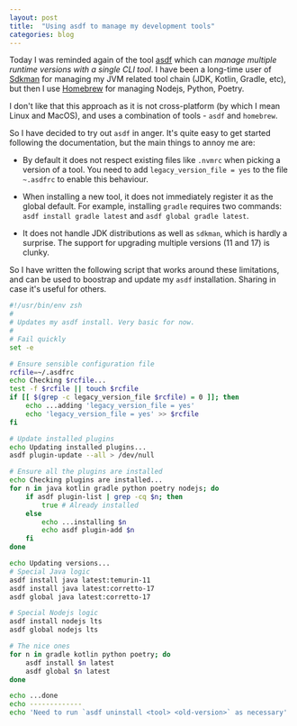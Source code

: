 ```yaml
---
layout: post
title:  "Using asdf to manage my development tools"
categories: blog
---
```


Today I was reminded again of the tool [asdf](<https://asdf-vm.com>) which can *manage multiple runtime versions with a single CLI tool*. I have been a long-time user of [Sdkman](<https://sdkman.io>) for managing my JVM related tool chain (JDK, Kotlin, Gradle, etc), but then I use [Homebrew](<https://brew.sh>) for managing Nodejs, Python, Poetry.

I don't like that this approach as it is not cross-platform (by which I mean Linux and MacOS), and uses a combination of tools - `asdf` and `homebrew`.

So I have decided to try out `asdf` in anger. It's quite easy to get started following the documentation, but the main things to annoy me are:

-   By default it does not respect existing files like `.nvmrc` when picking a version of a tool. You need to add `legacy_version_file = yes` to the file `~.asdfrc` to enable this behaviour.

-   When installing a new tool, it does not immediately register it as the global default. For example, installing `gradle` requires two commands: `asdf install gradle latest` and `asdf global gradle latest`.

-   It does not handle JDK distributions as well as `sdkman`, which is hardly a surprise. The support for upgrading multiple versions (11 and 17) is clunky.

So I have written the following script that works around these limitations, and can be used to boostrap and update my `asdf` installation. Sharing in case it's useful for others.

```zsh
#!/usr/bin/env zsh
#
# Updates my asdf install. Very basic for now.
#
# Fail quickly
set -e

# Ensure sensible configuration file
rcfile=~/.asdfrc
echo Checking $rcfile...
test -f $rcfile || touch $rcfile
if [[ $(grep -c legacy_version_file $rcfile) = 0 ]]; then
    echo ...adding 'legacy_version_file = yes'
    echo 'legacy_version_file = yes' >> $rcfile
fi

# Update installed plugins
echo Updating installed plugins...
asdf plugin-update --all > /dev/null

# Ensure all the plugins are installed
echo Checking plugins are installed...
for n in java kotlin gradle python poetry nodejs; do
    if asdf plugin-list | grep -cq $n; then
        true # Already installed
    else
        echo ...installing $n
        echo asdf plugin-add $n
    fi
done

echo Updating versions...
# Special Java logic
asdf install java latest:temurin-11
asdf install java latest:corretto-17
asdf global java latest:corretto-17

# Special Nodejs logic
asdf install nodejs lts
asdf global nodejs lts

# The nice ones
for n in gradle kotlin python poetry; do
    asdf install $n latest
    asdf global $n latest
done

echo ...done
echo -------------
echo 'Need to run `asdf uninstall <tool> <old-version>` as necessary'
```
